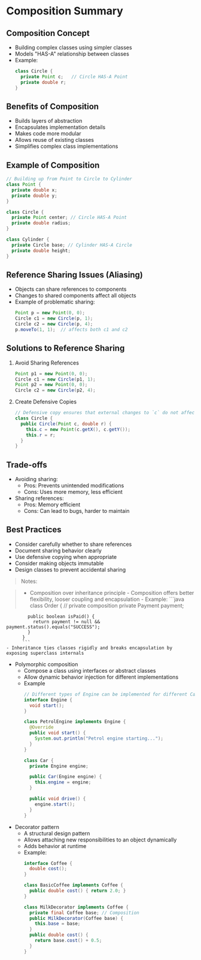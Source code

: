 # Composition Summary

## Composition Concept
- Building complex classes using simpler classes
- Models "HAS-A" relationship between classes
- Example:
  ```java
  class Circle {
    private Point c;   // Circle HAS-A Point
    private double r;
  }
  ```

## Benefits of Composition
- Builds layers of abstraction
- Encapsulates implementation details
- Makes code more modular
- Allows reuse of existing classes
- Simplifies complex class implementations

## Example of Composition
```java
// Building up from Point to Circle to Cylinder
class Point {
  private double x;
  private double y;
}

class Circle {
  private Point center; // Circle HAS-A Point
  private double radius;
}

class Cylinder {
  private Circle base; // Cylinder HAS-A Circle
  private double height;
}
```

## Reference Sharing Issues (Aliasing)
- Objects can share references to components
- Changes to shared components affect all objects
- Example of problematic sharing:
  ```java
  Point p = new Point(0, 0);
  Circle c1 = new Circle(p, 1);
  Circle c2 = new Circle(p, 4);
  p.moveTo(1, 1);  // affects both c1 and c2
  ```

## Solutions to Reference Sharing
1. Avoid Sharing References
   ```java
   Point p1 = new Point(0, 0);
   Circle c1 = new Circle(p1, 1);
   Point p2 = new Point(0, 0);
   Circle c2 = new Circle(p2, 4);
   ```

2. Create Defensive Copies
   ```java
   // Defensive copy ensures that external changes to `c` do not affect Circle
   class Circle {
     public Circle(Point c, double r) {
       this.c = new Point(c.getX(), c.getY());
       this.r = r;
     }
   }
   ```

## Trade-offs
- Avoiding sharing:
    - Pros: Prevents unintended modifications
    - Cons: Uses more memory, less efficient
- Sharing references:
    - Pros: Memory efficient
    - Cons: Can lead to bugs, harder to maintain

## Best Practices
- Consider carefully whether to share references
- Document sharing behavior clearly
- Use defensive copying when appropriate
- Consider making objects immutable
- Design classes to prevent accidental sharing


> Notes:

>- Composition over inheritance principle
    - Composition offers better flexibility, looser coupling and encapsulation
        - Example:
          ```java
          class Order {
            // private composition
            private Payment payment;

            public boolean isPaid() {
              return payment != null && payment.status().equals("SUCCESS");
            }
          }
          ```
    - Inheritance ties classes rigidly and breaks encapsulation by exposing superclass internals
- Polymorphic composition
    - Compose a class using interfaces or abstract classes
    - Allow dynamic behavior injection for different implementations
    - Example
      ```java
      // Different types of Engine can be implemented for different Car
      interface Engine {
        void start();
      }

      class PetrolEngine implements Engine {
        @Override
        public void start() {
          System.out.println("Petrol engine starting...");
        }
      }
      
      class Car {
        private Engine engine;

        public Car(Engine engine) {
          this.engine = engine;
        }

        public void drive() {
          engine.start();
        }
      }
      ```
- Decorator pattern
    - A structural design pattern
    - Allows attaching new responsibilities to an object dynamically
    - Adds behavior at runtime
    - Example:
      ```java
      interface Coffee {
        double cost();
      }

      class BasicCoffee implements Coffee {
        public double cost() { return 2.0; }
      }

      class MilkDecorator implements Coffee {
        private final Coffee base; // Composition
        public MilkDecorator(Coffee base) {
          this.base = base;
        }
        public double cost() {
          return base.cost() + 0.5;
        }
      }
      ```
  